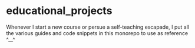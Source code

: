 # educational_projects

Whenever I start a new course or persue a self-teaching escapade, I put all the various guides and code snippets in this monorepo to use as reference ^__^

